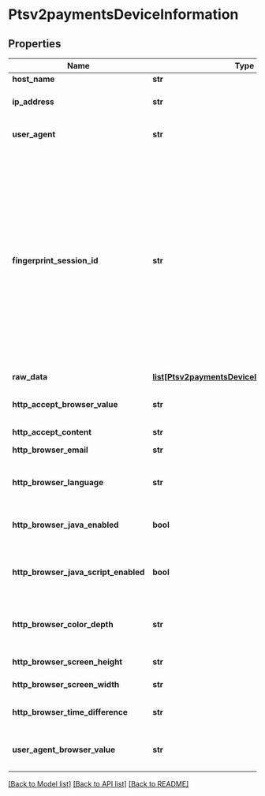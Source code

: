 # Ptsv2paymentsDeviceInformation

## Properties
Name | Type | Description | Notes
------------ | ------------- | ------------- | -------------
**host_name** | **str** | DNS resolved hostname from &#x60;ipAddress&#x60;. | [optional] 
**ip_address** | **str** | IP address of the customer.  #### Used by **Authorization, Capture, and Credit** Optional field.  | [optional] 
**user_agent** | **str** | Customer’s browser as identified from the HTTP header data. For example, &#x60;Mozilla&#x60; is the value that identifies the Netscape browser.  | [optional] 
**fingerprint_session_id** | **str** | Field that contains the session ID that you send to Decision Manager to obtain the device fingerprint information. The string can contain uppercase and lowercase letters, digits, hyphen (-), and underscore (_). However, do not use the same uppercase and lowercase letters to indicate different session IDs.  The session ID must be unique for each merchant ID. You can use any string that you are already generating, such as an order number or web session ID.  The session ID must be unique for each page load, regardless of an individual’s web session ID. If a user navigates to a profiled page and is assigned a web session, navigates away from the profiled page, then navigates back to the profiled page, the generated session ID should be different and unique. You may use a web session ID, but it is preferable to use an application GUID (Globally Unique Identifier). This measure ensures that a unique ID is generated every time the page is loaded, even if it is the same user reloading the page.  | [optional] 
**raw_data** | [**list[Ptsv2paymentsDeviceInformationRawData]**](Ptsv2paymentsDeviceInformationRawData.md) |  | [optional] 
**http_accept_browser_value** | **str** | Value of the Accept header sent by the customer’s web browser. **Note** If the customer’s browser provides a value, you must include it in your request.  | [optional] 
**http_accept_content** | **str** | The exact content of the HTTP accept header.  | [optional] 
**http_browser_email** | **str** | Email address set in the customer’s browser, which may differ from customer email.  | [optional] 
**http_browser_language** | **str** | Value represents the browser language as defined in IETF BCP47. Example:en-US, refer  https://en.wikipedia.org/wiki/IETF_language_tag for more details.  | [optional] 
**http_browser_java_enabled** | **bool** | A Boolean value that represents the ability of the cardholder browser to execute Java. Value is returned from the navigator.javaEnabled property. Possible Values:True/False  | [optional] 
**http_browser_java_script_enabled** | **bool** | A Boolean value that represents the ability of the cardholder browser to execute JavaScript. Possible Values:True/False. **Note**: Merchants should be able to know the values from fingerprint details of cardholder&#39;s browser.  | [optional] 
**http_browser_color_depth** | **str** | Value represents the bit depth of the color palette for displaying images, in bits per pixel. Example : 24, refer https://en.wikipedia.org/wiki/Color_depth for more details  | [optional] 
**http_browser_screen_height** | **str** | Total height of the Cardholder&#39;s scree in pixels, example: 864.  | [optional] 
**http_browser_screen_width** | **str** | Total width of the cardholder&#39;s screen in pixels. Example: 1536.  | [optional] 
**http_browser_time_difference** | **str** | Time difference between UTC time and the cardholder browser local time, in minutes, Example:300  | [optional] 
**user_agent_browser_value** | **str** | Value of the User-Agent header sent by the customer’s web browser. Note If the customer’s browser provides a value, you must include it in your request.  | [optional] 

[[Back to Model list]](../README.md#documentation-for-models) [[Back to API list]](../README.md#documentation-for-api-endpoints) [[Back to README]](../README.md)


